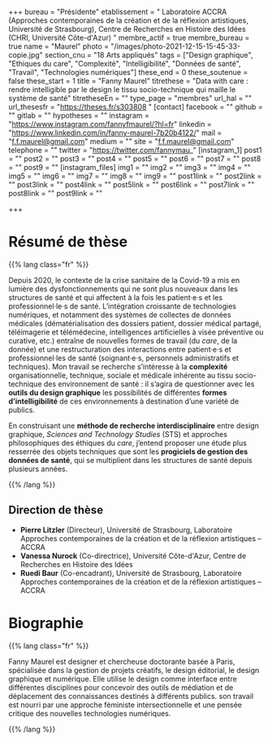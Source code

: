 +++
bureau = "Présidente"
etablissement = " Laboratoire ACCRA (Approches contemporaines de la création et de la réflexion artistiques, Université de Strasbourg), Centre de Recherches en Histoire des Idées (CHRI, Université Côte-d'Azur) "
membre_actif = true
membre_bureau = true
name = "Maurel"
photo = "/images/photo-2021-12-15-15-45-33-copie.jpg"
section_cnu = "18 Arts appliqués"
tags = ["Design graphique", "Ethiques du care", "Complexité", "Intelligibilité", "Données de santé", "Travail", "Technologies numériques"]
these_end = 0
these_soutenue = false
these_start = 1
title = "Fanny Maurel"
titrethese = "Data with care : rendre intelligible par le design le tissu socio-technique qui maille le système de santé"
titretheseEn = ""
type_page = "membres"
url_hal = ""
url_thesesfr = "https://theses.fr/s303808 "
[contact]
facebook = ""
github = ""
gitlab = ""
hypotheses = ""
instagram = "https://www.instagram.com/fannyfmaurel/?hl=fr"
linkedin = "https://www.linkedin.com/in/fanny-maurel-7b20b4122/"
mail = "f.f.maurel@gmail.com"
medium = ""
site = "f.f.maurel@gmail.com"
telephone = ""
twitter = "https://twitter.com/fannymau_"
[instagram_1]
post1 = ""
post2 = ""
post3 = ""
post4 = ""
post5 = ""
post6 = ""
post7 = ""
post8 = ""
post9 = ""
[instagram_files]
img1 = ""
img2 = ""
img3 = ""
img4 = ""
img5 = ""
img6 = ""
img7 = ""
img8 = ""
img9 = ""
post1link = ""
post2link = ""
post3link = ""
post4link = ""
post5link = ""
post6link = ""
post7link = ""
post8link = ""
post9link = ""

+++
# Résumé de thèse

{{% lang class="fr" %}}

Depuis 2020, le contexte de la crise sanitaire de la Covid-19 a mis en lumière des dysfonctionnements qui ne sont plus nouveaux dans les structures de santé et qui affectent à la fois les patient·e·s et les professionnel·le·s de santé. L’intégration croissante de technologies numériques, et notamment des systèmes de collectes de données médicales (dématérialisation des dossiers patient, dossier médical partagé, téléimagerie et télémédecine, intelligences artificielles à visée préventive ou curative, etc.) entraîne de nouvelles formes de travail (du _care_, de la donnée) et une restructuration des interactions entre patient·e·s et professionnel·les de santé (soignant·e·s, personnels administratifs et techniques). Mon travail se recherche s’intéresse à la **complexité** organisationnelle, technique, sociale et médicale inhérente au tissu socio-technique des environnement de santé : il s’agira de questionner avec les **outils du design graphique** les possibilités de différentes **formes d’intelligibilité** de ces environnements à destination d’une variété de publics.

En construisant une **méthode de recherche interdisciplinaire** entre design graphique, _Sciences and Technology Studies_ (STS) et approches philosophiques des éthiques du _care_, j’entend proposer une étude plus resserrée des objets techniques que sont les **progiciels de gestion des données de santé**, qui se multiplient dans les structures de santé depuis plusieurs années.

{{% /lang %}}

## Direction de thèse

* **Pierre Litzler** (Directeur), Université de Strasbourg, Laboratoire Approches contemporaines de la création et de la réflexion artistiques – ACCRA
* **Vanessa Nurock** (Co-directrice), Université Côte-d'Azur, Centre de Recherches en Histoire des Idées
* **Ruedi Baur** (Co-encadrant), Université de Strasbourg, Laboratoire Approches contemporaines de la création et de la réflexion artistiques – ACCRA

# Biographie

{{% lang class="fr" %}}

Fanny Maurel est designer et chercheuse doctorante basée à Paris, spécialisée dans la gestion de projets créatifs, le design éditorial, le design graphique et numérique. Elle utilise le design comme interface entre différentes disciplines pour concevoir des outils de médiation et de déplacement des connaissances destinés à différents publics. son travail est nourri par une approche féministe intersectionnelle et une pensée critique des nouvelles technologies numériques.

{{% /lang %}}